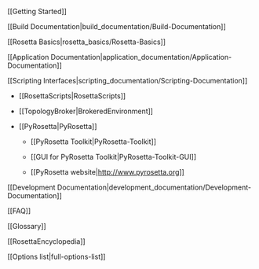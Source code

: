[[Getting Started]]

[[Build Documentation|build_documentation/Build-Documentation]]

[[Rosetta Basics|rosetta_basics/Rosetta-Basics]]

[[Application Documentation|application_documentation/Application-Documentation]]

[[Scripting Interfaces|scripting_documentation/Scripting-Documentation]]

* [[RosettaScripts|RosettaScripts]]

* [[TopologyBroker|BrokeredEnvironment]]

* [[PyRosetta|PyRosetta]]

  * [[PyRosetta Toolkit|PyRosetta-Toolkit]]

  * [[GUI for PyRosetta Toolkit|PyRosetta-Toolkit-GUI]]

  * [[PyRosetta website|http://www.pyrosetta.org]]

[[Development Documentation|development_documentation/Development-Documentation]]



[[FAQ]]

[[Glossary]]

[[RosettaEncyclopedia]]

[[Options list|full-options-list]]